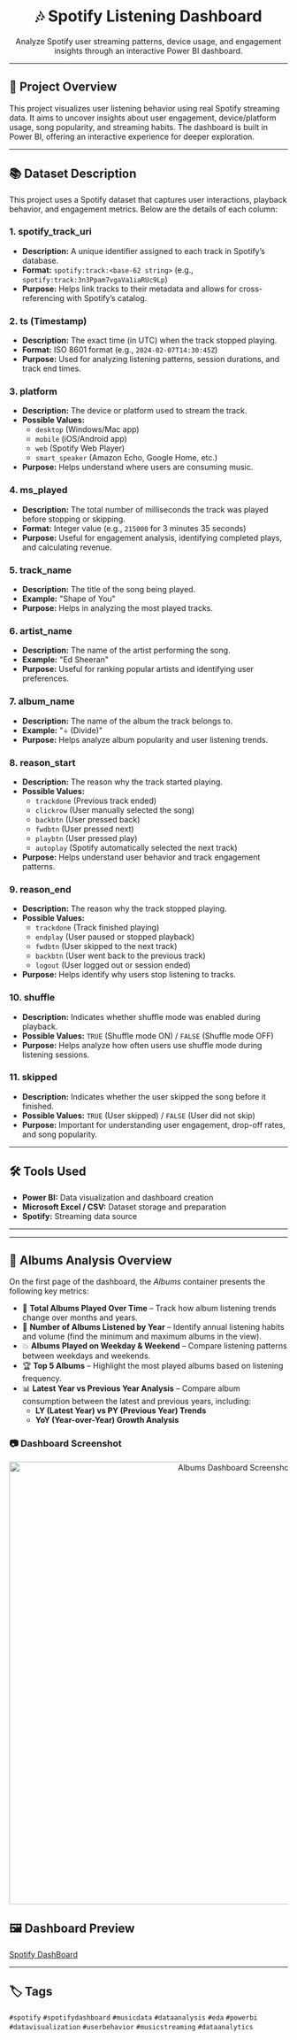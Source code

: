 <h1 align="center">🎶 Spotify Listening  Dashboard</h1>

<p align="center">
Analyze Spotify user streaming patterns, device usage, and engagement insights through an interactive Power BI dashboard.
</p>

<hr>

<h2>📌 Project Overview</h2>

<p>
This project visualizes user listening behavior using real Spotify streaming data. It aims to uncover insights about user engagement, device/platform usage, song popularity, and streaming habits. The dashboard is built in Power BI, offering an interactive experience for deeper exploration.
</p>

<hr>

<h2>📚 Dataset Description</h2>

<p>This project uses a Spotify dataset that captures user interactions, playback behavior, and engagement metrics. Below are the details of each column:</p>

<h3>1. <strong>spotify_track_uri</strong></h3>
<ul>
<li><strong>Description:</strong> A unique identifier assigned to each track in Spotify’s database.</li>
<li><strong>Format:</strong> <code>spotify:track:&lt;base-62 string&gt;</code> (e.g., <code>spotify:track:3n3Ppam7vgaVa1iaRUc9Lp</code>)</li>
<li><strong>Purpose:</strong> Helps link tracks to their metadata and allows for cross-referencing with Spotify’s catalog.</li>
</ul>

<h3>2. <strong>ts (Timestamp)</strong></h3>
<ul>
<li><strong>Description:</strong> The exact time (in UTC) when the track stopped playing.</li>
<li><strong>Format:</strong> ISO 8601 format (e.g., <code>2024-02-07T14:30:45Z</code>)</li>
<li><strong>Purpose:</strong> Used for analyzing listening patterns, session durations, and track end times.</li>
</ul>

<h3>3. <strong>platform</strong></h3>
<ul>
<li><strong>Description:</strong> The device or platform used to stream the track.</li>
<li><strong>Possible Values:</strong>
  <ul>
    <li><code>desktop</code> (Windows/Mac app)</li>
    <li><code>mobile</code> (iOS/Android app)</li>
    <li><code>web</code> (Spotify Web Player)</li>
    <li><code>smart_speaker</code> (Amazon Echo, Google Home, etc.)</li>
  </ul>
</li>
<li><strong>Purpose:</strong> Helps understand where users are consuming music.</li>
</ul>

<h3>4. <strong>ms_played</strong></h3>
<ul>
<li><strong>Description:</strong> The total number of milliseconds the track was played before stopping or skipping.</li>
<li><strong>Format:</strong> Integer value (e.g., <code>215000</code> for 3 minutes 35 seconds)</li>
<li><strong>Purpose:</strong> Useful for engagement analysis, identifying completed plays, and calculating revenue.</li>
</ul>

<h3>5. <strong>track_name</strong></h3>
<ul>
<li><strong>Description:</strong> The title of the song being played.</li>
<li><strong>Example:</strong> "Shape of You"</li>
<li><strong>Purpose:</strong> Helps in analyzing the most played tracks.</li>
</ul>

<h3>6. <strong>artist_name</strong></h3>
<ul>
<li><strong>Description:</strong> The name of the artist performing the song.</li>
<li><strong>Example:</strong> "Ed Sheeran"</li>
<li><strong>Purpose:</strong> Useful for ranking popular artists and identifying user preferences.</li>
</ul>

<h3>7. <strong>album_name</strong></h3>
<ul>
<li><strong>Description:</strong> The name of the album the track belongs to.</li>
<li><strong>Example:</strong> "÷ (Divide)"</li>
<li><strong>Purpose:</strong> Helps analyze album popularity and user listening trends.</li>
</ul>

<h3>8. <strong>reason_start</strong></h3>
<ul>
<li><strong>Description:</strong> The reason why the track started playing.</li>
<li><strong>Possible Values:</strong>
  <ul>
    <li><code>trackdone</code> (Previous track ended)</li>
    <li><code>clickrow</code> (User manually selected the song)</li>
    <li><code>backbtn</code> (User pressed back)</li>
    <li><code>fwdbtn</code> (User pressed next)</li>
    <li><code>playbtn</code> (User pressed play)</li>
    <li><code>autoplay</code> (Spotify automatically selected the next track)</li>
  </ul>
</li>
<li><strong>Purpose:</strong> Helps understand user behavior and track engagement patterns.</li>
</ul>

<h3>9. <strong>reason_end</strong></h3>
<ul>
<li><strong>Description:</strong> The reason why the track stopped playing.</li>
<li><strong>Possible Values:</strong>
  <ul>
    <li><code>trackdone</code> (Track finished playing)</li>
    <li><code>endplay</code> (User paused or stopped playback)</li>
    <li><code>fwdbtn</code> (User skipped to the next track)</li>
    <li><code>backbtn</code> (User went back to the previous track)</li>
    <li><code>logout</code> (User logged out or session ended)</li>
  </ul>
</li>
<li><strong>Purpose:</strong> Helps identify why users stop listening to tracks.</li>
</ul>

<h3>10. <strong>shuffle</strong></h3>
<ul>
<li><strong>Description:</strong> Indicates whether shuffle mode was enabled during playback.</li>
<li><strong>Possible Values:</strong> <code>TRUE</code> (Shuffle mode ON) / <code>FALSE</code> (Shuffle mode OFF)</li>
<li><strong>Purpose:</strong> Helps analyze how often users use shuffle mode during listening sessions.</li>
</ul>

<h3>11. <strong>skipped</strong></h3>
<ul>
<li><strong>Description:</strong> Indicates whether the user skipped the song before it finished.</li>
<li><strong>Possible Values:</strong> <code>TRUE</code> (User skipped) / <code>FALSE</code> (User did not skip)</li>
<li><strong>Purpose:</strong> Important for understanding user engagement, drop-off rates, and song popularity.</li>
</ul>

<hr>

<h2>🛠️ Tools Used</h2>

<ul>
<li><strong>Power BI:</strong> Data visualization and dashboard creation</li>
<li><strong>Microsoft Excel / CSV:</strong> Dataset storage and preparation</li>
<li><strong>Spotify:</strong> Streaming data source</li>
</ul>


<hr>


<hr>

<h2>🎵 Albums Analysis Overview</h2>
<p>On the first page of the dashboard, the <em>Albums</em> container presents the following key metrics:</p>

<ul>
  <li>🎵 <strong>Total Albums Played Over Time</strong> – Track how album listening trends change over months and years.</li>
  <li>📅 <strong>Number of Albums Listened by Year</strong> – Identify annual listening habits and volume (find the minimum and maximum albums in the view).</li>
  <li>💥 <strong>Albums Played on Weekday &amp; Weekend</strong> – Compare listening patterns between weekdays and weekends.</li>
  <li>🏆 <strong>Top 5 Albums</strong> – Highlight the most played albums based on listening frequency.</li>
  <li>📊 <strong>Latest Year vs Previous Year Analysis</strong> – Compare album consumption between the latest and previous years, including:
    <ul>
      <li><strong>LY (Latest Year) vs PY (Previous Year) Trends</strong></li>
      <li><strong>YoY (Year-over-Year) Growth Analysis</strong></li>
    </ul>
  </li>
</ul>

<h3>📷 Dashboard Screenshot</h3>
<p align="center">
  <img src="albums_dashboard.png" alt="Albums Dashboard Screenshot" width="800">
</p>














<h2>🖼️ Dashboard Preview</h2>

<!-- You can insert your dashboard screenshot here -->

<a href = "https://github.com/Vinit-joshi2/Spotify-DashBoard/blob/main/Spotify%20DashBoard.pdf">Spotify DashBoard</a>

<hr>

<h2>🏷️ Tags</h2>

<p>
<code>#spotify</code> <code>#spotifydashboard</code> <code>#musicdata</code> <code>#dataanalysis</code> <code>#eda</code> <code>#powerbi</code> <code>#datavisualization</code> <code>#userbehavior</code> <code>#musicstreaming</code> <code>#dataanalytics</code>
</p>
